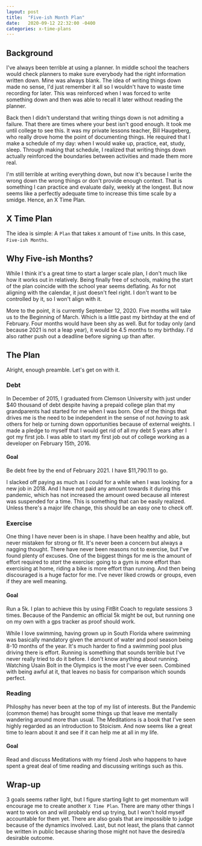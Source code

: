 ```yaml
---
layout: post
title:  "Five-ish Month Plan"
date:   2020-09-12 22:32:00 -0400
categories: x-time-plans
---
```


## Background
I've always been terrible at using a planner. In middle school the teachers would check planners to make sure everybody had the right information written down. Mine was always blank. The idea of writing things down made no sense, I'd just remember it all so I wouldn't have to waste time recording for later. This was reinforced when I was forced to write something down and then was able to recall it later without reading the planner.

Back then I didn't understand that writing things down is not admiting a failure. That there are times where your best isn't good enough. It took me until college to see this. It was my private lessons teacher, Bill Haugeberg, who really drove home the point of documenting things. He required that I make a schedule of my day: when I would wake up, practice, eat, study, sleep. Through making that schedule, I realized that writing things down actually reinforced the boundaries between activities and made them more real.

I'm still terrible at writing everything down, but now it's because I write the wrong down the wrong things or don't provide enough context. That is something I can practice and evaluate daily, weekly at the longest. But now seems like a perfectly adequate time to increase this time scale by a smidge. Hence, an X Time Plan.

## X Time Plan
The idea is simple: A `Plan` that takes `X` amount of `Time` units. In this case, `Five-ish Months`.

## Why Five-ish Months?
While I think it's a great time to start a larger scale plan, I don't much like how it works out in relatively. Being finally free of schools, making the start of the plan coincide with the school year seems deflating. As for not aligning with the calendar, it just doesn't feel right. I don't want to be controlled by it, so I won't align with it.

More to the point, it is currently September 12, 2020. Five months will take us to the Beginning of March. Which is a little past my birthday at the end of February. Four months would have been shy as well. But for today only (and because 2021 is not a leap year), it would be 4.5 months to my birthday. I'd also rather push out a deadline before signing up than after.

## The Plan
Alright, enough preamble. Let's get on with it.

### Debt
In December of 2015, I graduated from Clemson University with just under $40 thousand of debt despite having a prepaid college plan that my grandparents had started for me when I was born. One of the things that drives me is the need to be independent in the sense of not _having_ to ask others for help or turning down opportunities because of external weights. I made a pledge to myself that I would get rid of all my debt 5 years after I got my first job. I was able to start my first job out of college working as a developer on February 15th, 2016.

#### Goal
Be debt free by the end of February 2021. I have $11,790.11 to go.

I slacked off paying as much as I could for a while when I was looking for a new job in 2018. And I have not paid any amount towards it during this pandemic, which has not increased the amount owed because all interest was suspended for a time. This is something that can be easily realized. Unless there's a major life change, this should be an easy one to check off.

### Exercise
One thing I have never been is in shape. I have been healthy and able, but never mistaken for strong or fit. It's never been a concern but always a nagging thought. There have never been reasons not to exercise, but I've found plenty of excuses. One of the biggest things for me is the amount of effort required to _start_ the exercise: going to a gym is more effort than exercising at home, riding a bike is more effort than running. And then being discouraged is a huge factor for me. I've never liked crowds or groups, even if they are well meaning.

#### Goal
Run a 5k. I plan to achieve this by using FitBit Coach to regulate sessions 3 times. Because of the Pandemic an official 5k might be out, but running one on my own with a gps tracker as proof should work.

While I love swimming, having grown up in South Florida where swimming was basically mandatory given the amount of water and pool season being 8-10 months of the year. It's much harder to find a swimming pool plus driving there is effort. Running is something that sounds terrible but I've never really tried to do it before. I don't know anything about running. Watching Usain Bolt in the Olympics is the most I've ever seen. Combined with being awful at it, that leaves no basis for comparison which sounds perfect.

### Reading
Philosphy has never been at the top of my list of interests. But the Pandemic (common theme) has brought some things up that leave me mentally wandering around more than usual. The Meditations is a book that I've seen highly regarded as an introduction to Stoicism. And now seems like a great time to learn about it and see if it can help me at all in my life.

#### Goal
Read and discuss Meditations with my friend Josh who happens to have spent a great deal of time reading and discussing writings such as this.

## Wrap-up
3 goals seems rather light, but I figure starting light to get momentum will encourage me to create another `X Time Plan`. There are many other things I want to work on and will probably end up trying, but I won't hold myself accountable for them yet. There are also goals that are impossible to judge because of the dynamics involved. Last, but not least, the plans that cannot be written in public because sharing those might not have the desired/a desirable outcome.